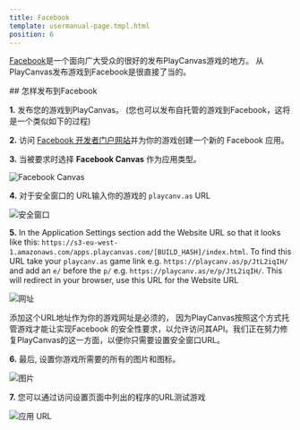 ```yaml
---
title: Facebook
template: usermanual-page.tmpl.html
position: 6
---
```


[Facebook][1]是一个面向广大受众的很好的发布PlayCanvas游戏的地方。 从PlayCanvas发布游戏到Facebook是很直接了当的。

## 怎样发布到Facebook

**1.** 发布您的游戏到PlayCanvas。 (您也可以发布自托管的游戏到Facebook，这将是一个类似如下的过程)

**2.** 访问 [Facebook 开发者门户网站][2]并为你的游戏创建一个新的 Facebook 应用。

**3.** 当被要求时选择 **Facebook Canvas** 作为应用类型。

![Facebook Canvas][3]

**4.** 对于安全窗口的 URL输入你的游戏的 `playcanv.as` URL

![安全窗口][4]

**5.** In the Application Settings section add the Website URL so that it looks like this: `https://s3-eu-west-1.amazonaws.com/apps.playcanvas.com/[BUILD_HASH]/index.html`. To find this URL take your `playcanv.as` game link e.g. `https://playcanv.as/p/JtL2iqIH/` and add an `e/` before the `p/` e.g. `https://playcanv.as/e/p/JtL2iqIH/`. This will redirect in your browser, use this URL for the Website URL

![网址][5]

<div class="alert alert-info">
添加这个URL地址作为你的游戏网址是必须的， 因为PlayCanvas按照这个方式托管游戏才能让实现Facebook 的安全性要求，以允许访问其API。我们正在努力修复PlayCanvas的这一方面，以便你只需要设置安全窗口URL。
</div>

**6.** 最后, 设置你游戏所需要的所有的图片和图标。

![图片][6]

**7.** 您可以通过访问设置页面中列出的程序的URL测试游戏

![应用 URL][7]

[1]: http://facebook.com
[2]: https://developers.facebook.com/
[3]: /images/user-manual/publishing/web/facebook/choose-platform.jpg
[4]: /images/user-manual/publishing/web/facebook/secure-canvas-url.jpg
[5]: /images/user-manual/publishing/web/facebook/website-url.jpg
[6]: /images/user-manual/publishing/web/facebook/icons.jpg
[7]: /images/user-manual/publishing/web/facebook/app-url.jpg

